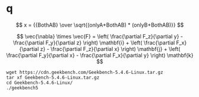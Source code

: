 # q

$$ x = {{BothAB} \over \sqrt{(onlyA+BothAB) * (onlyB+BothAB)}} $$


$$
\vec{\nabla} \times \vec{F} =
            \left( \frac{\partial F_z}{\partial y} - \frac{\partial F_y}{\partial z} \right) \mathbf{i}
          + \left( \frac{\partial F_x}{\partial z} - \frac{\partial F_z}{\partial x} \right) \mathbf{j}
          + \left( \frac{\partial F_y}{\partial x} - \frac{\partial F_x}{\partial y} \right) \mathbf{k}
$$

```
wget https://cdn.geekbench.com/Geekbench-5.4.6-Linux.tar.gz
tar xf Geekbench-5.4.6-Linux.tar.gz
cd Geekbench-5.4.6-Linux/
./geekbench5
